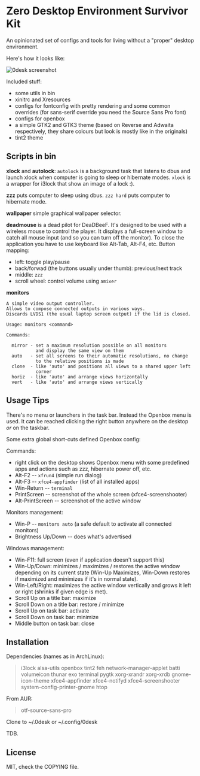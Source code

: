# Zero Desktop Environment Survivor Kit

An opinionated set of configs and tools for living without a "proper" desktop environment.

Here's how it looks like:

![0desk screenshot](http://szywon.github.com/0desk/screenshot.png)

Included stuff:

- some utils in bin
- xinitrc and Xresources
- configs for fontconfig with pretty rendering and some common overrides (for sans-serif override you need the Source Sans Pro font)
- configs for openbox
- a simple GTK2 and GTK3 theme (based on Reverse and Adwaita respectively, they share colours but look is mostly like in the originals)
- tint2 theme

## Scripts in bin

**xlock** and **autolock**: `autolock` is a background task that listens to dbus and launch xlock when computer is going to sleep or hibernate modes. `xlock` is a wrapper for i3lock that show an image of a lock :).

**zzz** puts computer to sleep using dbus. `zzz hard` puts computer to hibernate mode.

**wallpaper** simple graphical wallpaper selector.

**deadmouse** is a dead pilot for DeaDBeeF.
It's designed to be used with a wireless mouse to control the player.
It displays a full-screen window to catch all mouse input (and so you can turn off the monitor).
To close the application you have to use keyboard like Alt-Tab, Alt-F4, etc.
Button mapping:

- left: toggle play/pause
- back/forwad (the buttons usually under thumb): previous/next track
- middle: `zzz`
- scroll wheel: control volume using `amixer`

**monitors**

    A simple video output controller.
    Allows to compose connected outputs in various ways.
    Discards LVDS1 (the usual laptop screen output) if the lid is closed.

    Usage: monitors <command>

    Commands:

      mirror - set a maximum resolution possible on all monitors
               and display the same view on them
      auto   - set all screens to their automatic resolutions, no change
               to the relative positions is made
      clone  - like 'auto' and positions all views to a shared upper left
               corner
      horiz  - like 'auto' and arrange views horizontally
      vert   - like 'auto' and arrange views vertically

## Usage Tips

There's no menu or launchers in the task bar.
Instead the Openbox menu is used.
It can be reached clicking the right button anywhere on the desktop *or* on the taskbar.

Some extra global short-cuts defined Openbox config:

Commands:

- right click on the desktop shows Openbox menu with some predefined apps and actions such as zzz, hibernate power off, etc.
- Alt-F2 -- `xfrun4` (simple run dialog)
- Alt-F3 -- `xfce4-appfinder` (list of all installed apps)
- Win-Return -- `terminal`
- PrintScreen -- screenshot of the whole screen (xfce4-screenshooter)
- Alt-PrintScreen -- screenshot of the active window

Monitors management:

- Win-P -- `monitors auto` (a safe default to activate all connected monitors)
- Brightness Up/Down -- does what's advertised

Windows management:

- Win-F11: full screen (even if application doesn't support this)
- Win-Up/Down: minimizes / maximizes / restores the active window depending on its current state (Win-Up Maximizes, Win-Down restores if maximized and minimizes if it's in normal state).
- Win-Left/Right: maximizes the active window vertically and grows it left or right (shrinks if given edge is met).
- Scroll Up on a title bar: maximize
- Scroll Down on a title bar: restore / minimize
- Scroll Up on task bar: activate
- Scroll Down on task bar: minimize
- Middle button on task bar: close

## Installation

Dependencies (names as in ArchLinux):

> i3lock alsa-utils openbox tint2 feh network-manager-applet batti volumeicon thunar exo terminal pygtk xorg-xrandr xorg-xrdb gnome-icon-theme xfce4-appfinder xfce4-notifyd xfce4-screenshooter system-config-printer-gnome htop

From AUR:

> otf-source-sans-pro

Clone to ~/.0desk or ~/.config/0desk

TDB.

## License

MIT, check the COPYING file.
